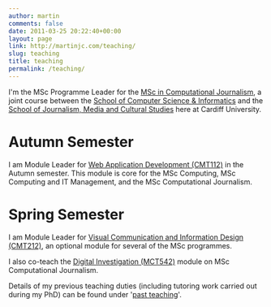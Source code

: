 ```yaml
---
author: martin
comments: false
date: 2011-03-25 20:22:40+00:00
layout: page
link: http://martinjc.com/teaching/
slug: teaching
title: teaching
permalink: /teaching/
---
```


I'm the MSc Programme Leader for the [MSc in Computational Journalism](http://www.cardiff.ac.uk/jomec/degreeprogrammes/pgmasters/msc_computational_journalism/index.html), a joint course between the [School of Computer Science & Informatics](http://www.cs.cf.ac.uk/) and the [School of Journalism, Media and Cultural Studies](http://www.cardiff.ac.uk/jomec/index.html) here at Cardiff University.



# Autumn Semester



I am Module Leader for [Web Application Development (CMT112)](http://handbooks.data.cardiff.ac.uk/module/CMT112.html) in the Autumn semester. This module is core for the MSc Computing, MSc Computing and IT Management, and the MSc Computational Journalism.



# Spring Semester



I am Module Leader for [Visual Communication and Information Design (CMT212)](http://handbooks.data.cardiff.ac.uk/module/CMT212.html), an optional module for several of the MSc programmes.

I also co-teach the [Digital Investigation (MCT542)](http://handbooks.data.cardiff.ac.uk/module/MCT542.html) module on MSc Computational Journalism.







Details of my previous teaching duties (including tutoring work carried out during my PhD) can be found under '[past teaching](http://martinjc.com/teaching/past-teaching/)'.
